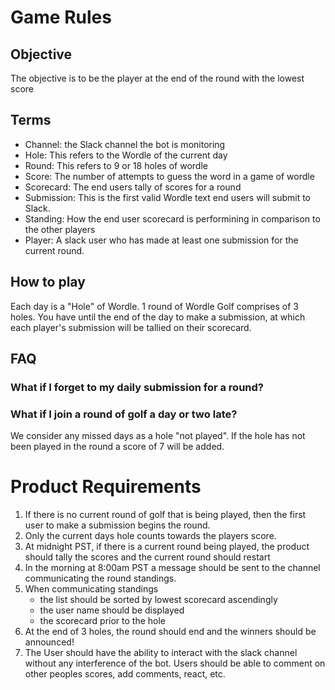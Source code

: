 # Game Rules
## Objective
The objective is to be the player at the end of the round with the lowest score

## Terms
- Channel: the Slack channel the bot is monitoring
- Hole: This refers to the Wordle of the current day
- Round: This refers to 9 or 18 holes of wordle
- Score: The number of attempts to guess the word in a game of wordle
- Scorecard: The end users tally of scores for a round
- Submission: This is the first valid Wordle text end users will submit to Slack.
- Standing: How the end user scorecard is performining in comparison to the other players
- Player: A slack user who has made at least one submission for the current round.

## How to play
Each day is a "Hole" of Wordle. 1 round of Wordle Golf comprises of 3 holes. You have until the end of the day to make a submission, at which each player's submission will be tallied on their scorecard.

## FAQ

### What if I forget to my daily submission for a round?
### What if I join a round of golf a day or two late? 
We consider any missed days as a hole "not played". If the hole has not been played in the round a score of 7 will be added.


# Product Requirements
1. If there is no current round of golf that is being played, then the first user to make  a submission begins the round. 
2. Only the current days hole counts towards the players score.
3. At midnight PST, if there is a current round being played, the product should tally the scores and the current round should restart
4. In the morning at 8:00am PST a message should be sent to the channel communicating the round standings.
5. When communicating standings
    - the list should be sorted by lowest scorecard ascendingly
    - the user name should be displayed
    - the scorecard prior to the hole
6. At the end of 3 holes, the round should end and the winners should be announced!
7. The User should have the ability to interact with the slack channel without any interference of the bot. Users should be able to comment on other peoples scores, add comments, react, etc.
